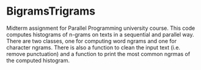 # BigramsTrigrams
Midterm assignment for Parallel Programming university course. This code computes histograms of n-grams on texts in a sequential and parallel way. There are two classes, one for computing word ngrams and one for character ngrams. There is also a function to clean the input text (i.e. remove punctuation) and a function to print the most common ngrmas of the computed histogram.
